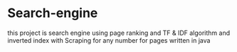 # Search-engine
this project is search engine using page ranking and TF &amp; IDF algorithm and inverted index with Scraping for any number for pages
written in java
